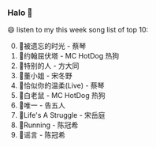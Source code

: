 

### Halo 👋

😄 listen to my this week song list of top 10:

0. 🌈被遗忘的时光 - 蔡琴
1. 🌈约翰屈伏塔 - MC HotDog 热狗
2. 🌈特别的人 - 方大同
3. 🌈董小姐 - 宋冬野
4. 🌈恰似你的温柔(Live) - 蔡琴
5. 🌈白老鼠 - MC HotDog 热狗
6. 🌈唯一 - 告五人
7. 🌈Life's A Struggle - 宋岳庭
8. 🌈Running - 陈冠希
9. 🌈谣言 - 陈冠希


